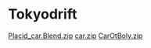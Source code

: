 # Tokyodrift
[Placid_car.Blend.zip](https://github.com/BolatAbdikadyr/Tokyodrift/files/6372617/Placid_car.Blend.zip)
[car.zip](https://github.com/BolatAbdikadyr/Tokyodrift/files/6372618/car.zip)
[CarOtBoly.zip](https://github.com/BolatAbdikadyr/Tokyodrift/files/6372620/CarOtBoly.zip)
